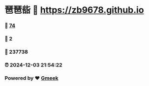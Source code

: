 # 琶琶啙 :link: https://zb9678.github.io 
### :page_facing_up: [74](https://zb9678.github.io/tag.html) 
### :speech_balloon: 2 
### :hibiscus: 237738 
### :alarm_clock: 2024-12-03 21:54:22 
### Powered by :heart: [Gmeek](https://github.com/Meekdai/Gmeek)
